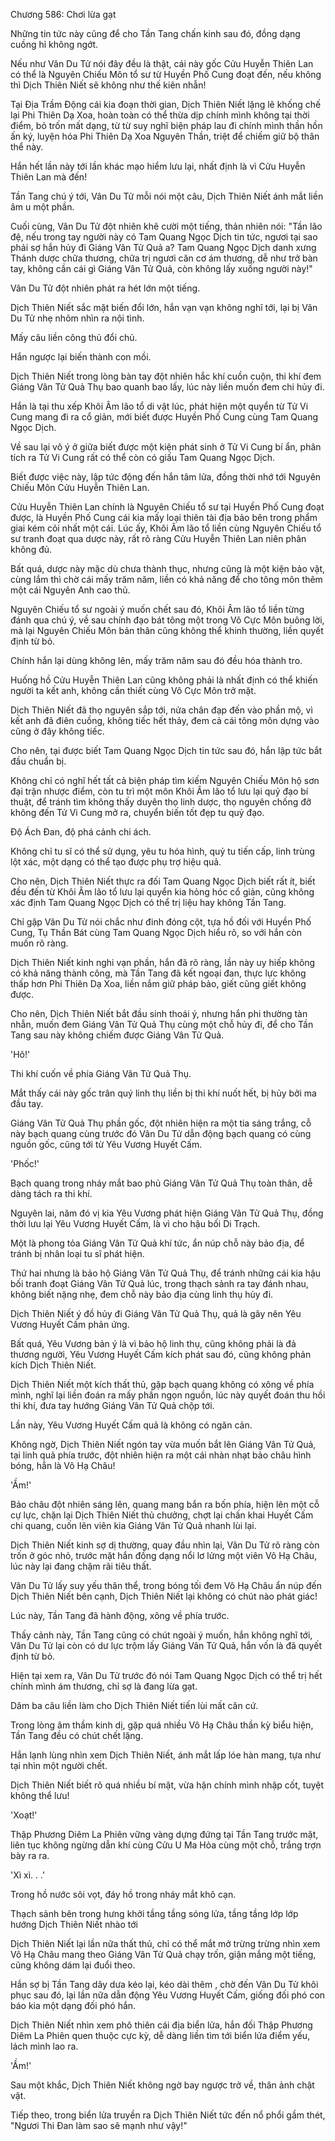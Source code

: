 




Chương 586: Chơi lừa gạt


Những tin tức này cũng để cho Tần Tang chấn kinh sau đó, đồng dạng cuồng hỉ không ngớt.

Nếu như Vân Du Tử nói đây đều là thật, cái này gốc Cửu Huyễn Thiên Lan có thể là Nguyên Chiếu Môn tổ sư từ Huyền Phố Cung đoạt đến, nếu không thì Dịch Thiên Niết sẽ không như thế kiên nhẫn!

Tại Địa Trầm Động cái kia đoạn thời gian, Dịch Thiên Niết lặng lẽ khống chế lại Phi Thiên Dạ Xoa, hoàn toàn có thể thừa dịp chính mình không tại thời điểm, bỏ trốn mất dạng, từ từ suy nghĩ biện pháp lau đi chính mình thần hồn ấn ký, luyện hóa Phi Thiên Dạ Xoa Nguyên Thần, triệt để chiếm giữ bộ thân thể này.

Hắn hết lần này tới lần khác mạo hiểm lưu lại, nhất định là vì Cửu Huyễn Thiên Lan mà đến!

Tần Tang chú ý tới, Vân Du Tử mỗi nói một câu, Dịch Thiên Niết ánh mắt liền âm u một phần.

Cuối cùng, Vân Du Tử đột nhiên khẽ cười một tiếng, thản nhiên nói: "Tần lão đệ, nếu trong tay người này có Tam Quang Ngọc Dịch tin tức, ngươi tại sao phải sợ hắn hủy đi Giáng Vân Tử Quả a? Tam Quang Ngọc Dịch danh xưng Thánh dược chữa thương, chữa trị ngươi căn cơ ám thương, dễ như trở bàn tay, không cần cái gì Giáng Vân Tử Quả, còn không lấy xuống người này!"

Vân Du Tử đột nhiên phát ra hét lớn một tiếng.

Dịch Thiên Niết sắc mặt biến đổi lớn, hắn vạn vạn không nghĩ tới, lại bị Vân Du Tử nhẹ nhõm nhìn ra nội tình.

Mấy câu liền công thủ đổi chủ.

Hắn ngược lại biến thành con mồi.

Dịch Thiên Niết trong lòng bàn tay đột nhiên hắc khí cuồn cuộn, thi khí đem Giáng Vân Tử Quả Thụ bao quanh bao lấy, lúc này liền muốn đem chi hủy đi.

Hắn là tại thu xếp Khôi Âm lão tổ di vật lúc, phát hiện một quyển từ Tử Vi Cung mang đi ra cổ giản, mới biết được Huyền Phố Cung cùng Tam Quang Ngọc Dịch.

Về sau lại vô ý ở giữa biết được một kiện phát sinh ở Tử Vi Cung bí ẩn, phân tích ra Tử Vi Cung rất có thể còn có giấu Tam Quang Ngọc Dịch.

Biết được việc này, lập tức động đến hắn tâm lửa, đồng thời nhớ tới Nguyên Chiếu Môn Cửu Huyễn Thiên Lan.

Cửu Huyễn Thiên Lan chính là Nguyên Chiếu tổ sư tại Huyền Phố Cung đoạt được, là Huyền Phố Cung cái kia mấy loại thiên tài địa bảo bên trong phẩm giai kém cỏi nhất một cái. Lúc ấy, Khôi Âm lão tổ liền cùng Nguyên Chiếu tổ sư tranh đoạt qua dược này, rất rõ ràng Cửu Huyễn Thiên Lan niên phân không đủ.

Bất quá, dược này mặc dù chưa thành thục, nhưng cũng là một kiện bảo vật, cùng lắm thì chờ cái mấy trăm năm, liền có khả năng để cho tông môn thêm một cái Nguyên Anh cao thủ.

Nguyên Chiếu tổ sư ngoài ý muốn chết sau đó, Khôi Âm lão tổ liền từng đánh qua chú ý, về sau chính đạo bát tông một trong Vô Cực Môn buông lời, mà lại Nguyên Chiếu Môn bản thân cũng không thể khinh thường, liền quyết định từ bỏ.

Chính hắn lại dùng không lên, mấy trăm năm sau đó đều hóa thành tro.

Huống hồ Cửu Huyễn Thiên Lan cũng không phải là nhất định có thể khiến người ta kết anh, không cần thiết cùng Vô Cực Môn trở mặt.

Dịch Thiên Niết đã thọ nguyên sắp tới, nửa chân đạp đến vào phần mộ, vì kết anh đã điên cuồng, không tiếc hết thảy, đem cả cái tông môn dựng vào cũng ở đây không tiếc.

Cho nên, tại được biết Tam Quang Ngọc Dịch tin tức sau đó, hắn lập tức bắt đầu chuẩn bị.

Không chỉ có nghĩ hết tất cả biện pháp tìm kiếm Nguyên Chiếu Môn hộ sơn đại trận nhược điểm, còn tu trì một môn Khôi Âm lão tổ lưu lại quỷ đạo bí thuật, để tránh tìm không thấy duyên thọ linh dược, thọ nguyên chống đỡ không đến Tử Vi Cung mở ra, chuyển biến tốt đẹp tu quỷ đạo.

Độ Ách Đan, độ phá cảnh chi ách.

Không chỉ tu sĩ có thể sử dụng, yêu tu hóa hình, quỷ tu tiến cấp, linh trùng lột xác, một dạng có thể tạo được phụ trợ hiệu quả.

Cho nên, Dịch Thiên Niết thực ra đối Tam Quang Ngọc Dịch biết rất ít, biết đều đến từ Khôi Âm lão tổ lưu lại quyển kia hỏng hóc cổ giản, cũng không xác định Tam Quang Ngọc Dịch có thể trị liệu hay không Tần Tang.

Chỉ gặp Vân Du Tử nói chắc như đinh đóng cột, tựa hồ đối với Huyền Phố Cung, Tụ Thần Bát cùng Tam Quang Ngọc Dịch hiểu rõ, so với hắn còn muốn rõ ràng.

Dịch Thiên Niết kinh nghi vạn phần, hắn đã rõ ràng, lần này uy hiếp không có khả năng thành công, mà Tần Tang đã kết ngoại đan, thực lực không thấp hơn Phi Thiên Dạ Xoa, liền nắm giữ pháp bảo, giết cũng giết không được.

Cho nên, Dịch Thiên Niết bắt đầu sinh thoái ý, nhưng hắn phi thường tàn nhẫn, muốn đem Giáng Vân Tử Quả Thụ cùng một chỗ hủy đi, để cho Tần Tang sau này không chiếm được Giáng Vân Tử Quả.

'Hô!'

Thi khí cuốn về phía Giáng Vân Tử Quả Thụ.

Mắt thấy cái này gốc trân quý linh thụ liền bị thi khí nuốt hết, bị hủy bởi ma đầu tay.

Giáng Vân Tử Quả Thụ phần gốc, đột nhiên hiện ra một tia sáng trắng, cỗ này bạch quang cùng trước đó Vân Du Tử dẫn động bạch quang có cùng nguồn gốc, cũng tới từ Yêu Vương Huyết Cấm.

'Phốc!'

Bạch quang trong nháy mắt bao phủ Giáng Vân Tử Quả Thụ toàn thân, dễ dàng tách ra thi khí.

Nguyên lai, năm đó vị kia Yêu Vương phát hiện Giáng Vân Tử Quả Thụ, đồng thời lưu lại Yêu Vương Huyết Cấm, là vì cho hậu bối Di Trạch.

Một là phong tỏa Giáng Vân Tử Quả khí tức, ẩn núp chỗ này bảo địa, để tránh bị nhân loại tu sĩ phát hiện.

Thứ hai nhưng là bảo hộ Giáng Vân Tử Quả Thụ, để tránh những cái kia hậu bối tranh đoạt Giáng Vân Tử Quả lúc, trong thạch sảnh ra tay đánh nhau, không biết nặng nhẹ, đem chỗ này bảo địa cùng linh thụ hủy đi.

Dịch Thiên Niết ý đồ hủy đi Giáng Vân Tử Quả Thụ, quả là gây nên Yêu Vương Huyết Cấm phản ứng.

Bất quá, Yêu Vương bản ý là vì bảo hộ linh thụ, cũng không phải là đả thương người, Yêu Vương Huyết Cấm kích phát sau đó, cũng không phản kích Dịch Thiên Niết.

Dịch Thiên Niết một kích thất thủ, gặp bạch quang không có xông về phía mình, nghĩ lại liền đoán ra mấy phần ngọn nguồn, lúc này quyết đoán thu hồi thi khí, đưa tay hướng Giáng Vân Tử Quả chộp tới.

Lần này, Yêu Vương Huyết Cấm quả là không có ngăn cản.

Không ngờ, Dịch Thiên Niết ngón tay vừa muốn bắt lên Giáng Vân Tử Quả, tại linh quả phía trước, đột nhiên hiện ra một cái nhàn nhạt bảo châu hình bóng, hẳn là Vô Hạ Châu!

'Ầm!'

Bảo châu đột nhiên sáng lên, quang mang bắn ra bốn phía, hiện lên một cỗ cự lực, chặn lại Dịch Thiên Niết thủ chưởng, chợt lại chấn khai Huyết Cấm chi quang, cuốn lên viên kia Giáng Vân Tử Quả nhanh lùi lại.

Dịch Thiên Niết kinh sợ dị thường, quay đầu nhìn lại, Vân Du Tử rõ ràng còn trốn ở góc nhỏ, trước mặt hắn đồng dạng nổi lơ lửng một viên Vô Hạ Châu, lúc này lại đang chậm rãi tiêu thất.

Vân Du Tử lấy suy yếu thân thể, trong bóng tối đem Vô Hạ Châu ẩn núp đến Dịch Thiên Niết bên cạnh, Dịch Thiên Niết lại không có chút nào phát giác!

Lúc này, Tần Tang đã hành động, xông về phía trước.

Thấy cảnh này, Tần Tang cũng có chút ngoài ý muốn, hắn không nghĩ tới, Vân Du Tử lại còn có dư lực trộm lấy Giáng Vân Tử Quả, hắn vốn là đã quyết định từ bỏ.

Hiện tại xem ra, Vân Du Tử trước đó nói Tam Quang Ngọc Dịch có thể trị hết chính mình ám thương, chỉ sợ là đang lừa gạt.

Dăm ba câu liền làm cho Dịch Thiên Niết tiến lùi mất căn cứ.

Trong lòng âm thầm kinh dị, gặp quá nhiều Vô Hạ Châu thần kỳ biểu hiện, Tần Tang đều có chút chết lặng.

Hắn lạnh lùng nhìn xem Dịch Thiên Niết, ánh mắt lấp lóe hàn mang, tựa như tại nhìn một người chết.

Dịch Thiên Niết biết rõ quá nhiều bí mật, vừa hận chính mình nhập cốt, tuyệt không thể lưu!

'Xoạt!'

Thập Phương Diêm La Phiên vững vàng dựng đứng tại Tần Tang trước mặt, liên tục không ngừng dẫn khí cùng Cửu U Ma Hỏa cùng một chỗ, trắng trợn bày ra ra.

'Xì xì. . .'

Trong hồ nước sôi vọt, đáy hồ trong nháy mắt khô cạn.

Thạch sảnh bên trong hưng khởi tầng tầng sóng lửa, tầng tầng lớp lớp hướng Dịch Thiên Niết nhào tới

Dịch Thiên Niết lại lần nữa thất thủ, chỉ có thể mắt mở trừng trừng nhìn xem Vô Hạ Châu mang theo Giáng Vân Tử Quả chạy trốn, giận mắng một tiếng, cũng không dám lại đuổi theo.

Hắn sợ bị Tần Tang dây dưa kéo lại, kéo dài thêm , chờ đến Vân Du Tử khôi phục sau đó, lại lần nữa dẫn động Yêu Vương Huyết Cấm, giống đối phó con báo kia một dạng đối phó hắn.

Dịch Thiên Niết nhìn xem phô thiên cái địa biển lửa, hắn đối Thập Phương Diêm La Phiên quen thuộc cực kỳ, dễ dàng liền tìm tới biển lửa điểm yếu, lách mình lao ra.

'Ầm!'

Sau một khắc, Dịch Thiên Niết không ngờ bay ngược trở về, thân ảnh chật vật.

Tiếp theo, trong biển lửa truyền ra Dịch Thiên Niết tức đến nổ phổi gầm thét, "Ngươi Thi Đan làm sao sẽ mạnh như vậy!"




